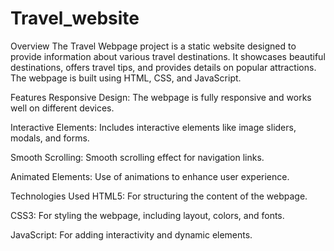 ﻿# Travel_website
Overview
The Travel Webpage project is a static website designed to provide information about various travel destinations. It showcases beautiful destinations, offers travel tips, and provides details on popular attractions. The webpage is built using HTML, CSS, and JavaScript.

Features
Responsive Design: The webpage is fully responsive and works well on different devices.

Interactive Elements: Includes interactive elements like image sliders, modals, and forms.

Smooth Scrolling: Smooth scrolling effect for navigation links.

Animated Elements: Use of animations to enhance user experience.

Technologies Used
HTML5: For structuring the content of the webpage.

CSS3: For styling the webpage, including layout, colors, and fonts.

JavaScript: For adding interactivity and dynamic elements.
